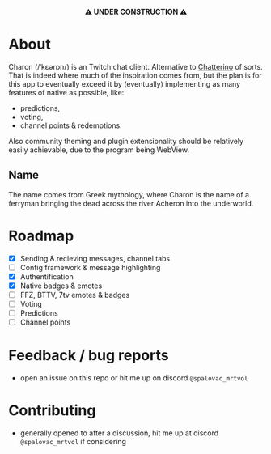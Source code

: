 <div align="center">

**⚠️ UNDER CONSTRUCTION ⚠️**

</div>

# About

Charon (/ˈkɛərɒn/) is an Twitch chat client. Alternative to [Chatterino](https://github.com/Chatterino/chatterino2) of sorts. That is indeed where much of the inspiration comes from, but the plan is for this app to eventually exceed it by (eventually) implementing as many features of native as possible, like:

- predictions,
- voting,
- channel points & redemptions.

Also community theming and plugin extensionality should be relatively easily achievable, due to the program being WebView.

## Name

The name comes from Greek mythology, where Charon is the name of a ferryman bringing the dead across the river Acheron into the underworld.

# Roadmap

- [x] Sending & recieving messages, channel tabs
- [ ] Config framework & message highlighting
- [x] Authentification
- [x] Native badges & emotes
- [ ] FFZ, BTTV, 7tv emotes & badges
- [ ] Voting
- [ ] Predictions
- [ ] Channel points

# Feedback / bug reports

- open an issue on this repo or hit me up on discord `@spalovac_mrtvol`

# Contributing

- generally opened to after a discussion, hit me up at discord `@spalovac_mrtvol` if considering
